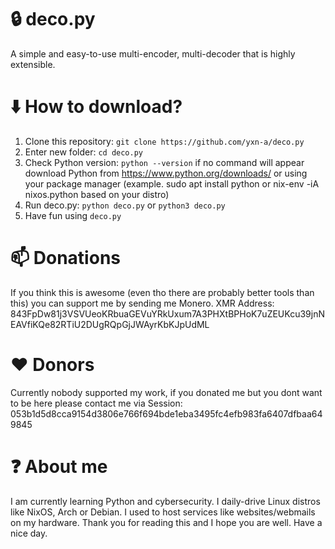# 🔒 deco.py
A simple and easy-to-use multi-encoder, multi-decoder that is highly extensible.

# ⬇️ How to download?

1. Clone this repository: `git clone https://github.com/yxn-a/deco.py`
2. Enter new folder: `cd deco.py`
3. Check Python version: `python --version` if no command will appear download Python from https://www.python.org/downloads/ or using your package manager (example. sudo apt install python or nix-env -iA nixos.python based on your distro)
4. Run deco.py: `python deco.py` or `python3 deco.py`
5. Have fun using `deco.py`

# 📫 Donations

If you think this is awesome (even tho there are probably better tools than this) you can support me by sending me Monero.
XMR Address: 843FpDw81j3VSVUeoKRbuaGEVuYRkUxum7A3PHXtBPHoK7uZEUKcu39jnNEAVfiKQe82RTiU2DUgRQpGjJWAyrKbKJpUdML

# ❤️ Donors

Currently nobody supported my work, if you donated me but you dont want to be here please contact me via Session: 053b1d5d8cca9154d3806e766f694bde1eba3495fc4efb983fa6407dfbaa649845

# ❓ About me

I am currently learning Python and cybersecurity. I daily-drive Linux distros like NixOS, Arch or Debian. I used to host services like websites/webmails on my hardware. Thank you for reading this and I hope you are well.
Have a nice day.
